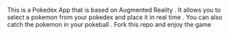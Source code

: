 This is a Pokedex App that is based on Augmented Reality . It allows you to select a pokemon from your pokedex and place it in real time . You can also catch the pokemon in your pokeball . Fork this repo and enjoy the game
